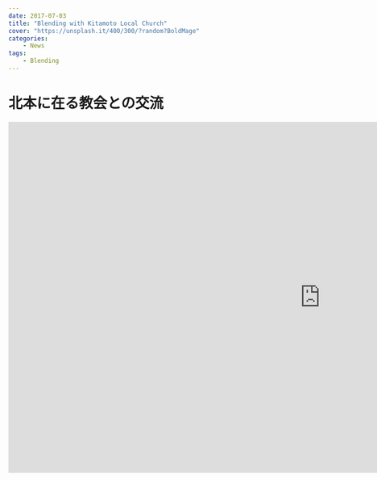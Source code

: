 ```yaml
---
date: 2017-07-03
title: "Blending with Kitamoto Local Church"
cover: "https://unsplash.it/400/300/?random?BoldMage"
categories: 
    - News
tags:
    - Blending
---
```


# 北本に在る教会との交流

<iframe width="1237" height="696" src="https://www.youtube.com/embed/GIeR2fsO-WU" title="YouTube video player" frameborder="0" allow="accelerometer; autoplay; clipboard-write; encrypted-media; gyroscope; picture-in-picture" allowfullscreen></iframe>